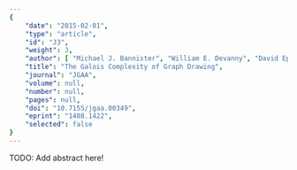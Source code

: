 ```yaml
---
{
    "date": "2015-02-01",
    "type": "article",
    "id": "J3",
    "weight": 3,
    "author": [ "Michael J. Bannister", "William E. Devanny", "David Eppstein", "Michael T. Goodrich" ],
    "title": "The Galois Complexity of Graph Drawing",
    "journal": "JGAA",
    "volume": null,
    "number": null,
    "pages": null,
    "doi": "10.7155/jgaa.00349",
    "eprint": "1408.1422",
    "selected": false
}
---
```


TODO: Add abstract here!

